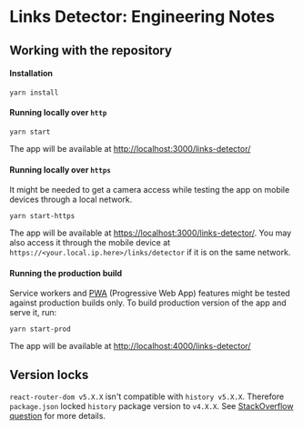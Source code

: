 # Links Detector: Engineering Notes

## Working with the repository

#### Installation

`yarn install`

#### Running locally over `http`

`yarn start`

The app will be available at [http://localhost:3000/links-detector/](http://localhost:3000/links-detector/)

#### Running locally over `https`

It might be needed to get a camera access while testing the app on mobile devices through a local network.

`yarn start-https`

The app will be available at [https://localhost:3000/links-detector/](http://localhost:3000/links-detector/). You may also access it through the mobile device at `https://<your.local.ip.here>/links/detector` if it is on the same network.

#### Running the production build

Service workers and [PWA](https://web.dev/progressive-web-apps/) (Progressive Web App) features might be tested against production builds only. To build production version of the app and serve it, run:

`yarn start-prod`

The app will be available at [http://localhost:4000/links-detector/](http://localhost:4000/links-detector/)

## Version locks

`react-router-dom v5.X.X` isn't compatible with `history v5.X.X`.
Therefore `package.json` locked `history` package version to `v4.X.X`. See [StackOverflow question](https://stackoverflow.com/questions/62449663/react-router-with-custom-history-not-working) for more details.
